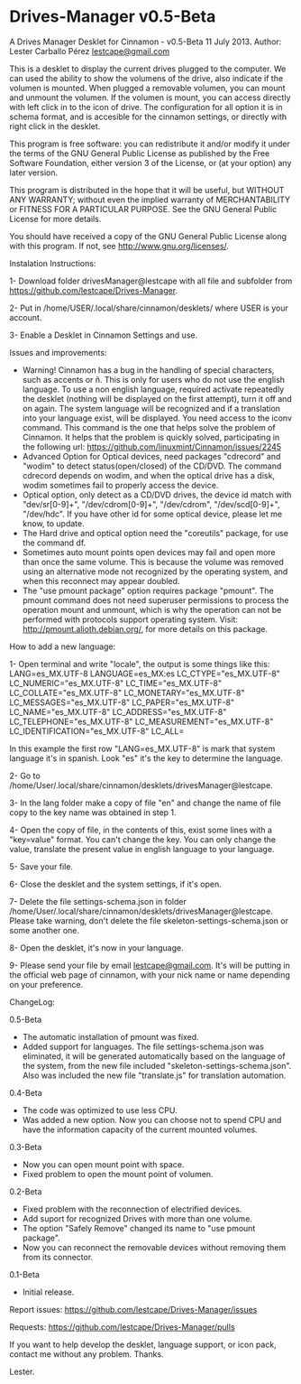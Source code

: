 Drives-Manager v0.5-Beta
==============

A Drives Manager Desklet for Cinnamon - v0.5-Beta 11 July 2013.
Author: Lester Carballo Pérez <lestcape@gmail.com>

This is a desklet to display the current drives plugged to the computer. We can used the ability to show the volumens of the drive, also indicate if the volumen is mounted. When plugged a removable volumen, you can mount and unmount the volumen. If the volumen is mount, you can access directly with left click in to the icon of drive. The configuration for all option it is in schema format, and is accesible for the cinnamon settings, or directly with right click in the desklet.

This program is free software: you can redistribute it and/or modify it under the terms of the GNU General Public License as published by the Free Software Foundation, either version 3 of the License, or (at your option) any later version.

This program is distributed in the hope that it will be useful, but WITHOUT ANY WARRANTY; without even the implied warranty of MERCHANTABILITY or FITNESS FOR A PARTICULAR PURPOSE. See the GNU General Public License for more details.

You should have received a copy of the GNU General Public License along with this program. If not, see http://www.gnu.org/licenses/.

Instalation Instructions:

1- Download folder drivesManager@lestcape with all file and subfolder from <https://github.com/lestcape/Drives-Manager>.

2- Put in /home/USER/.local/share/cinnamon/desklets/ where USER is your account.

3- Enable a Desklet in Cinnamon Settings and use.

Issues and improvements:
- Warning! Cinnamon has a bug in the handling of special characters, such as accents or ñ. This is only for users who do not use the english language. To use a non english language, required activate repeatedly the desklet (nothing will be displayed on the first attempt), turn it off and on again. The system language will be recognized and if a translation into your language exist, will be displayed. You need access to the iconv command. This command is the one that helps solve the problem of Cinnamon. It helps that the problem is quickly solved, participating in the following url: https://github.com/linuxmint/Cinnamon/issues/2245
- Advanced Option for Optical devices, need packages "cdrecord" and "wodim" to detect status(open/closed) of the CD/DVD. The command cdrecord depends on wodim, and when the optical drive has a disk, wodim sometimes fail to properly access the device.
- Optical option, only detect as a CD/DVD drives, the device id match with "dev/sr[0-9]+", "/dev/cdrom[0-9]+", "/dev/cdrom", "/dev/scd[0-9]+", "/dev/hdc". If you have other id for some optical device, please let me know, to update.
- The Hard drive and optical option need the "coreutils" package, for use the command df.
- Sometimes auto mount points open devices may fail and open more than once the same volume. This is because the volume was removed using an alternative mode not recognized by the operating system, and when this reconnect may appear doubled.
- The "use pmount package" option requires package "pmount". The pmount command does not need superuser permissions to process the operation mount and unmount, which is why the operation can not be performed with protocols support operating system. Visit: http://pmount.alioth.debian.org/, for more details on this package.

How to add a new language:

1- Open terminal and write "locale", the output is some things like this:
LANG=es_MX.UTF-8
LANGUAGE=es_MX:es
LC_CTYPE="es_MX.UTF-8"
LC_NUMERIC="es_MX.UTF-8"
LC_TIME="es_MX.UTF-8"
LC_COLLATE="es_MX.UTF-8"
LC_MONETARY="es_MX.UTF-8"
LC_MESSAGES="es_MX.UTF-8"
LC_PAPER="es_MX.UTF-8"
LC_NAME="es_MX.UTF-8"
LC_ADDRESS="es_MX.UTF-8"
LC_TELEPHONE="es_MX.UTF-8"
LC_MEASUREMENT="es_MX.UTF-8"
LC_IDENTIFICATION="es_MX.UTF-8"
LC_ALL=

In this example the first row "LANG=es_MX.UTF-8" is mark that  system language it's in spanish. Look "es" it's the key to determine the language.

2- Go to /home/User/.local/share/cinnamon/desklets/drivesManager@lestcape.

3- In the lang folder make a copy of file "en" and change the name of file copy to the key name was obtained in step 1.

4- Open the copy of file, in the contents of this, exist some lines with a "key=value" format. You can't change the key. You can only change the value, translate the present value in english language to your language.

5- Save your file.

6- Close the desklet and the system settings, if it's open.

7- Delete the file settings-schema.json in folder  /home/User/.local/share/cinnamon/desklets/drivesManager@lestcape. Please take warning, don't delete the file skeleton-settings-schema.json or some another one.

8- Open the desklet, it's now in your language.

9- Please send your file by email lestcape@gmail.com. It's will be putting in the official web page of cinnamon, with your nick name or name depending on your preference.

ChangeLog:

0.5-Beta
   - The automatic installation of pmount was fixed.
   - Added support for languages. The file settings-schema.json was eliminated, it will be generated automatically based on the language of the system, from the new file included "skeleton-settings-schema.json". Also was included the new file "translate.js" for translation automation.

0.4-Beta
   - The code was optimized to use less CPU.
   - Was added a new option. Now you can choose not to spend CPU and have the information capacity of the current mounted volumes.

0.3-Beta
   - Now you can open mount point with space.
   - Fixed problem to open the mount point of volumen.

0.2-Beta
   - Fixed problem with the reconnection of electrified devices.
   - Add suport for recognized Drives with more than one volume.
   - The option "Safely Remove" changed its name to "use pmount package".
   - Now you can reconnect the removable devices without removing them from its connector.

0.1-Beta
   - Initial release.

Report issues: 
https://github.com/lestcape/Drives-Manager/issues

Requests:
https://github.com/lestcape/Drives-Manager/pulls

If you want to help develop the desklet, language support, or icon pack, contact me without any problem.
Thanks.

Lester.
